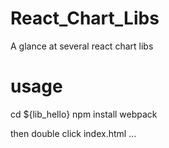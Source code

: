 # React_Chart_Libs
A glance at several react chart libs 

# usage
 cd ${lib_hello}
 npm install
 webpack

then double click index.html ...
